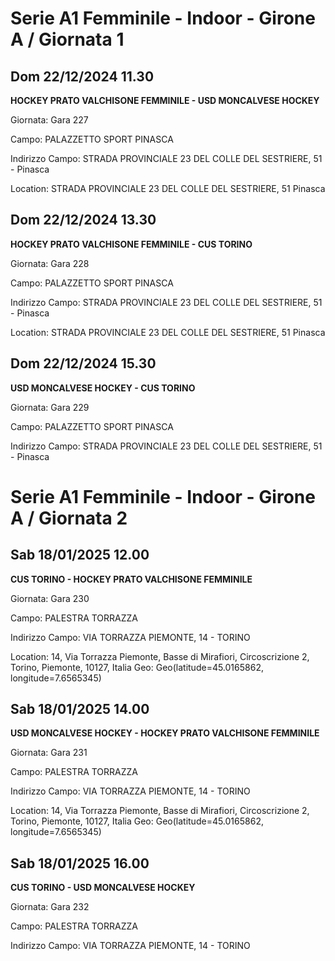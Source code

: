 # Serie A1 Femminile - Indoor  - Girone A / Giornata 1
## Dom 22/12/2024 11.30
**HOCKEY PRATO VALCHISONE FEMMINILE - USD MONCALVESE HOCKEY**

Giornata: Gara 227

Campo: PALAZZETTO SPORT PINASCA 

Indirizzo Campo:  STRADA PROVINCIALE 23 DEL COLLE DEL SESTRIERE, 51 - Pinasca

Location:  STRADA PROVINCIALE 23 DEL COLLE DEL SESTRIERE, 51 Pinasca


## Dom 22/12/2024 13.30
**HOCKEY PRATO VALCHISONE FEMMINILE - CUS TORINO**

Giornata: Gara 228

Campo: PALAZZETTO SPORT PINASCA 

Indirizzo Campo:  STRADA PROVINCIALE 23 DEL COLLE DEL SESTRIERE, 51 - Pinasca

Location:  STRADA PROVINCIALE 23 DEL COLLE DEL SESTRIERE, 51 Pinasca


## Dom 22/12/2024 15.30
**USD MONCALVESE HOCKEY - CUS TORINO**

Giornata: Gara 229

Campo: PALAZZETTO SPORT PINASCA 

Indirizzo Campo:  STRADA PROVINCIALE 23 DEL COLLE DEL SESTRIERE, 51 - Pinasca


# Serie A1 Femminile - Indoor  - Girone A / Giornata 2
## Sab 18/01/2025 12.00
**CUS TORINO - HOCKEY PRATO VALCHISONE FEMMINILE**

Giornata: Gara 230

Campo: PALESTRA TORRAZZA 

Indirizzo Campo:  VIA TORRAZZA PIEMONTE, 14 - TORINO

Location: 14, Via Torrazza Piemonte, Basse di Mirafiori, Circoscrizione 2, Torino, Piemonte, 10127, Italia
Geo: Geo(latitude=45.0165862, longitude=7.6565345)


## Sab 18/01/2025 14.00
**USD MONCALVESE HOCKEY - HOCKEY PRATO VALCHISONE FEMMINILE**

Giornata: Gara 231

Campo: PALESTRA TORRAZZA 

Indirizzo Campo:  VIA TORRAZZA PIEMONTE, 14 - TORINO

Location: 14, Via Torrazza Piemonte, Basse di Mirafiori, Circoscrizione 2, Torino, Piemonte, 10127, Italia
Geo: Geo(latitude=45.0165862, longitude=7.6565345)


## Sab 18/01/2025 16.00
**CUS TORINO - USD MONCALVESE HOCKEY**

Giornata: Gara 232

Campo: PALESTRA TORRAZZA 

Indirizzo Campo:  VIA TORRAZZA PIEMONTE, 14 - TORINO


